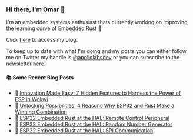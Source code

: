 ### Hi there, I'm Omar 👋

I'm an embedded systems enthusiast thats currently working on improving the learning curve of Embedded Rust 🦀

Click [here](https://apollolabsblog.hashnode.dev/) to access my blog.

To keep up to date with what I'm doing and my posts you can either follow me on Twitter my handle is [@apollolabsdev](https://twitter.com/apollolabsbin) or you can subscribe to the newsletter [here](http://subscribepage.io/apollolabsnewsletter).

<!--
**apollolabsdev/apollolabsdev** is a ✨ _special_ ✨ repository because its `README.md` (this file) appears on your GitHub profile.

Here are some ideas to get you started:

- 🔭 I’m currently working on ...
- 🌱 I’m currently learning ...
- 👯 I’m looking to collaborate on ...
- 🤔 I’m looking for help with ...
- 💬 Ask me about ...
- 📫 How to reach me: ...
- 😄 Pronouns: ...
- ⚡ Fun fact: ...
-->


#### :books: Some Recent Blog Posts
<!-- BLOGPOSTS:START -->
 - 💫 [Innovation Made Easy: 7 Hidden Features to Harness the Power of ESP in Wokwi](https://apollolabsblog.hashnode.dev/innovation-made-easy-7-hidden-features-to-harness-the-power-of-esp-in-wokwi)
 - 🌮 [Unlocking Possibilities: 4 Reasons Why ESP32 and Rust Make a Winning Combination](https://apollolabsblog.hashnode.dev/unlocking-possibilities-4-reasons-why-esp32-and-rust-make-a-winning-combination)
 - 💫 [ESP32 Embedded Rust at the HAL: Remote Control Peripheral](https://apollolabsblog.hashnode.dev/esp32-embedded-rust-at-the-hal-remote-control-peripheral)
 - 🚀 [ESP32 Embedded Rust at the HAL: Random Number Generator](https://apollolabsblog.hashnode.dev/esp32-embedded-rust-at-the-hal-random-number-generator)
 - 💫 [ESP32 Embedded Rust at the HAL: SPI Communication](https://apollolabsblog.hashnode.dev/esp32-embedded-rust-at-the-hal-spi-communication)<!-- BLOGPOSTS:END -->
